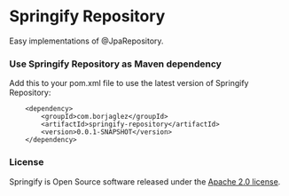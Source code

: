 # Springify Repository #

Easy implementations of @JpaRepository.

### Use Springify Repository as Maven dependency
Add this to your pom.xml file to use the latest version of Springify Repository:

        <dependency>
            <groupId>com.borjaglez</groupId>
            <artifactId>springify-repository</artifactId>
            <version>0.0.1-SNAPSHOT</version>
        </dependency>
 
### License
Springify is Open Source software released under the 
[Apache 2.0 license](https://www.apache.org/licenses/LICENSE-2.0.html).